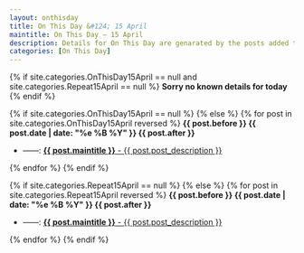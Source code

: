 ```yaml
---
layout: onthisday
title: On This Day &#124; 15 April
maintitle: On This Day — 15 April
description: Details for On This Day are genarated by the posts added to the website so the content is subject to changes/updates over time.
categories: [On This Day]
---
```


{% if site.categories.OnThisDay15April == null and site.categories.Repeat15April == null %}
<strong>Sorry no known details for today</strong>
{% endif %}

{% if site.categories.OnThisDay15April == null %}
{% else %}
{% for post in site.categories.OnThisDay15April reversed %}
<strong>{{ post.before }} {{ post.date | date: "%e %B %Y" }} {{ post.after }}</strong>
<ul>
<li> ——: <a href="{{ post.url }}"><strong>{{ post.maintitle }}</strong> - {{ post.post_description }}</a></li>
</ul>
{% endfor %}
{% endif %}

{% if site.categories.Repeat15April == null %}
{% else %}
{% for post in site.categories.Repeat15April reversed %}
<strong>{{ post.before }} {{ post.date | date: "%e %B %Y" }} {{ post.after }}</strong>
<ul>
<li> ——: <a href="{{ post.url }}"><strong>{{ post.maintitle }}</strong> - {{ post.post_description }}</a></li>
</ul>
{% endfor %}
{% endif %}
